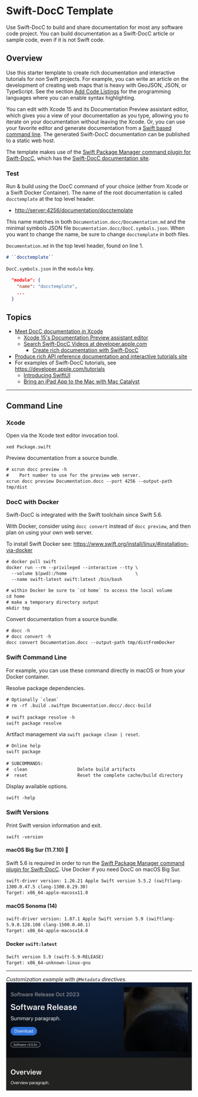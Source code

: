 # Swift-DocC Template

Use Swift-DocC to build and share documentation for most any software code project.  You can build documentation as a Swift-DocC article or sample code, even if it is not Swift code.  

## Overview

Use this starter template to create rich documentation and interactive tutorials for *non* Swift projects.  For example, you can write an article on the development of creating web maps that is heavy with GeoJSON, JSON, or TypeScript.  See the section [Add Code Listings][Add Code Listings] for the programming languages where you can enable syntax highlighting.

You can edit with Xcode 15 and its Documentation Preview assistant editor, which gives you a view of your documentation as you type, allowing you to iterate on your documentation without leaving the Xcode.  Or, you can use your favorite editor and generate documentation from a [Swift based command line][Swift based command line].  The generated Swift-DocC documentation can be published to a static web host.

The template makes use of the [Swift Package Manager command plugin for Swift-DocC][Swift Package Manager command plugin for Swift-DocC], which has the [Swift-DocC documentation site][Swift-DocC documentation site].

[Swift based command line]: https://www.swift.org/install "Swift development is officially supported on Apple platforms, Linux, and Windows."
[Add Code Listings]: https://www.swift.org/documentation/docc/formatting-your-documentation-content#Add-Code-Listings "code listings, or fenced code blocks"
[Swift Package Manager command plugin for Swift-DocC]: https://github.com/apple/swift-docc-plugin "The Swift-DocC plugin is a Swift Package Manager command plugin that supports building documentation for SwiftPM libraries and executables."
[Swift-DocC documentation site]: https://apple.github.io/swift-docc-plugin/documentation/swiftdoccplugin "Swift-DocC documentation for the plugin."
[pre-built Swift-DocC web renderer]: https://github.com/apple/swift-docc-render-artifact "Pre-built copy of the web renderer for Swift-DocC documentation."

### Test

Run & build using the DocC command of your choice (either from Xcode or a Swift Docker Container).  The name of the root documentation is called `docctemplate` at the top level header.  

* <http://server:4256/documentation/docctemplate>

This name matches in both `Documentation.docc/Documentation.md` and the minimal symbols JSON file `Documentation.docc/DocC.symbols.json`.  When you want to change the name, be sure to change `docctemplate` in both files.

`Documentation.md` in the top level header, found on line 1.

```markdown
# ``docctemplate``
```

`DocC.symbols.json` in the `module` key.

```json
  "module": {
    "name": "docctemplate",
    ...
  }
```

## Topics

* [Meet DocC documentation in Xcode](https://developer.apple.com/videos/play/wwdc2021/10166 "site: developer.apple.com")
  * [Xcode 15's Documentation Preview assistant editor](https://developer.apple.com/videos/play/wwdc2023/10244/?time=485 "Video demo of Documentation Preview at developer.apple.com")
  * [Search Swift-DocC Videos at developer.apple.com](https://developer.apple.com/search/?q=docc&type=Videos "Search Swift-DocC Videos at Apple")
    * [Create rich documentation with Swift-DocC](https://developer.apple.com/wwdc23/10244 "Swift-Doc video at developer.apple.com")
* [Produce rich API reference documentation and interactive tutorials site](https://www.swift.org/documentation/docc "swift.org version of Swift-DocC")
* For examples of Swift-DocC tutorials, see <https://developer.apple.com/tutorials>
  * [Introducing SwiftUI](https://developer.apple.com/tutorials/SwiftUI "SwiftUI Tutorials at developer.apple.com")
  * [Bring an iPad App to the Mac with Mac Catalyst](https://developer.apple.com/tutorials/Mac-Catalyst "Mac Catalyst Tutorials at developer.apple.com")

---

## Command Line

### Xcode

Open via the Xcode text editor invocation tool.

```console
xed Package.swift
```

Preview documentation from a source bundle.

```console
# xcrun docc preview -h
#    Port number to use for the preview web server.
xcrun docc preview Documentation.docc --port 4256 --output-path tmp/dist
```

### DocC with Docker

Swift-DocC is integrated with the Swift toolchain since Swift 5.6.

With Docker, consider using `docc convert` instead of `docc preview`, and then plan on using your own web server.

To install Swift Docker see:  <https://www.swift.org/install/linux/#installation-via-docker>

```console
# docker pull swift
docker run --rm --privileged --interactive --tty \
  --volume $(pwd):/home                          \
  --name swift-latest swift:latest /bin/bash
```

```console
# within Docker be sure to `cd home` to access the local volume
cd home
# make a temporary directory output
mkdir tmp
```

Convert documentation from a source bundle.

```console
# docc -h
# docc convert -h
docc convert Documentation.docc --output-path tmp/distFromDocker
```

### Swift Command Line

For example, you can use these command directly in macOS or from your Docker container.

Resolve package dependencies.

```console
# Optionally `clean`
# rm -rf .build .swiftpm Documentation.docc/.docc-build

# swift package resolve -h
swift package resolve
```

Artifact management via `swift package clean | reset`.

```console
# Online help
swift package

# SUBCOMMANDS:
#  clean                   Delete build artifacts
#  reset                   Reset the complete cache/build directory
```

Display available options.

```console
swift -help
```

### Swift Versions  

Print Swift version information and exit.

```console
swift -version
```

#### macOS Big Sur (11.7.10) 🔴

Swift 5.6 is required in order to run the [Swift Package Manager command plugin for Swift-DocC][Swift Package Manager command plugin for Swift-DocC].  Use Docker if you need DocC on macOS Big Sur.

    swift-driver version: 1.26.21 Apple Swift version 5.5.2 (swiftlang-1300.0.47.5 clang-1300.0.29.30)
    Target: x86_64-apple-macosx11.0

#### macOS Sonoma (14)

    swift-driver version: 1.87.1 Apple Swift version 5.9 (swiftlang-5.9.0.128.108 clang-1500.0.40.1)
    Target: x86_64-apple-macosx14.0

#### Docker `swift:latest`

    Swift version 5.9 (swift-5.9-RELEASE)
    Target: x86_64-unknown-linux-gnu

---

*Customization example with `@Metadata` directives.*
![Example of some of the @Metadata directives.](Documentation.docc/Resources/Documentation@2x.png)
